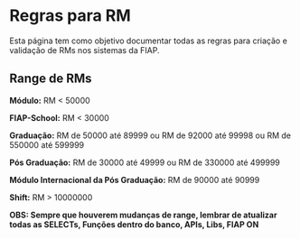 # Regras para RM

Esta página tem como objetivo documentar todas as regras para criação e validação de RMs
nos sistemas da FIAP.

## Range de RMs
**Módulo:** RM < 50000

**FIAP-School:** RM < 30000

**Graduação:** RM de 50000 até 89999 ou RM de 92000 até 99998 ou RM de 550000 até 599999

**Pós Graduação:** RM de 30000 até 49999 ou RM de 330000 até 499999

**Módulo Internacional da Pós Graduação:** RM de 90000 até 90999

**Shift:** RM > 10000000

**OBS: Sempre que houverem mudanças de range, lembrar de atualizar todas as SELECTs, Funções dentro do banco, APIs, Libs, FIAP ON**
